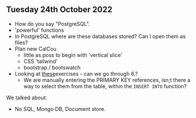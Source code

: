 ## Tuesday 24th October 2022

- How do you say "PostgreSQL".
- 'powerful' functions
- In PostgreSQL where are these databases stored? Can I open them as files?
- Plan new CalCou
  - little as poss to begin with 'vertical slice'
  - CSS 'tailwind'
  - bootstrap / bootswatch
- Looking at [these](https://launchschool.com/books/sql/read/table_relationships#exercises)exercises - can we go through 6.?
  - We are manually entering the PRIMARY KEY references, isn;t there a way to select them from the table, within the `INSERT INTO` function?

We talked about:

- No SQL, Mongo DB, Document store.
